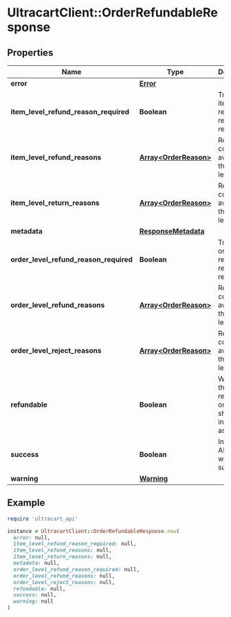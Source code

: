 # UltracartClient::OrderRefundableResponse

## Properties

| Name | Type | Description | Notes |
| ---- | ---- | ----------- | ----- |
| **error** | [**Error**](Error.md) |  | [optional] |
| **item_level_refund_reason_required** | **Boolean** | True if the item level refund reason is required | [optional] |
| **item_level_refund_reasons** | [**Array&lt;OrderReason&gt;**](OrderReason.md) | Reason codes available at the item level. | [optional] |
| **item_level_return_reasons** | [**Array&lt;OrderReason&gt;**](OrderReason.md) | Return codes available at the item level. | [optional] |
| **metadata** | [**ResponseMetadata**](ResponseMetadata.md) |  | [optional] |
| **order_level_refund_reason_required** | **Boolean** | True if the order level refund reason is required | [optional] |
| **order_level_refund_reasons** | [**Array&lt;OrderReason&gt;**](OrderReason.md) | Reason codes available at the order level. | [optional] |
| **order_level_reject_reasons** | [**Array&lt;OrderReason&gt;**](OrderReason.md) | Reject codes available at the order level. | [optional] |
| **refundable** | **Boolean** | Whether the order is refundable or not.  Null should be interpreted as false. | [optional] |
| **success** | **Boolean** | Indicates if API call was successful | [optional] |
| **warning** | [**Warning**](Warning.md) |  | [optional] |

## Example

```ruby
require 'ultracart_api'

instance = UltracartClient::OrderRefundableResponse.new(
  error: null,
  item_level_refund_reason_required: null,
  item_level_refund_reasons: null,
  item_level_return_reasons: null,
  metadata: null,
  order_level_refund_reason_required: null,
  order_level_refund_reasons: null,
  order_level_reject_reasons: null,
  refundable: null,
  success: null,
  warning: null
)
```

